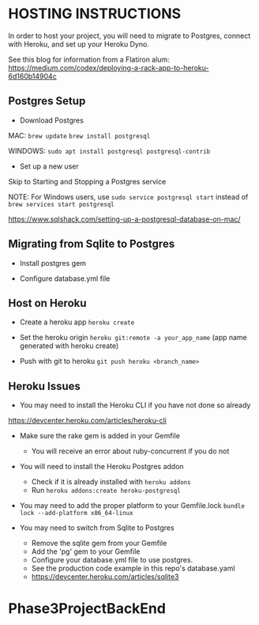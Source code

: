 # HOSTING INSTRUCTIONS

In order to host your project, you will need to migrate to Postgres, connect with Heroku, and set up your Heroku Dyno.

See this blog for information from a Flatiron alum: https://medium.com/codex/deploying-a-rack-app-to-heroku-6d160b14904c

## Postgres Setup

- Download Postgres

MAC: 
```brew update```
```brew install postgresql```

WINDOWS: 
```sudo apt install postgresql postgresql-contrib```

- Set up a new user

Skip to Starting and Stopping a Postgres service

NOTE: For Windows users, use ```sudo service postgresql start``` instead of ```brew services start postgresql```

https://www.sqlshack.com/setting-up-a-postgresql-database-on-mac/

## Migrating from Sqlite to Postgres

- Install postgres gem

- Configure database.yml file

## Host on Heroku

- Create a heroku app ```heroku create```

- Set the heroku origin ```heroku git:remote -a your_app_name``` (app name generated with heroku create)

- Push with git to heroku ```git push heroku <branch_name>```


## Heroku Issues

- You may need to install the Heroku CLI if you have not done so already

https://devcenter.heroku.com/articles/heroku-cli

- Make sure the rake gem is added in your Gemfile
    - You will receive an error about ruby-concurrent if you do not

- You will need to install the Heroku Postgres addon
    - Check if it is already installed with ```heroku addons```
    - Run ```heroku addons:create heroku-postgresql```

- You may need to add the proper platform to your Gemfile.lock
```bundle lock --add-platform x86_64-linux```

- You may need to switch from Sqlite to Postgres
    - Remove the sqlite gem from your Gemfile
    - Add the 'pg' gem to your Gemfile
    - Configure your database.yml file to use postgres. 
    - See the production code example in this repo's database.yaml
    - https://devcenter.heroku.com/articles/sqlite3

# Phase3ProjectBackEnd
